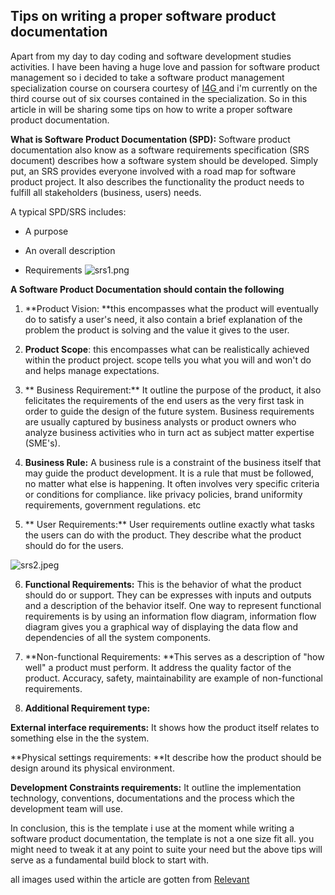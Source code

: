 ## Tips on writing a proper software product documentation

Apart from my day to day coding and software development studies activities. I have been having a huge love and passion for software product management so i decided to take a software product management specialization course on coursera courtesy of  [I4G ](https://ingressive.org/) and i'm currently on the third course out of six courses contained in the specialization.
So in this article in will be sharing some tips on how to write a proper software product documentation.

**What is Software Product Documentation (SPD):** Software product documentation also know as a software requirements specification (SRS document) describes how a software system should be developed. Simply put, an SRS provides everyone involved with a road map for software product project. It also describes the functionality the product needs to fulfill all stakeholders (business, users) needs.

A typical SPD/SRS includes:

- A purpose

- An overall description

- Requirements
![srs1.png](https://cdn.hashnode.com/res/hashnode/image/upload/v1603546666969/f44dj_jmh.png)
 
**A Software Product Documentation should contain the following**


1. **Product Vision: **this encompasses what the product will eventually do to satisfy a user's need, it also contain a brief explanation of the problem the product is solving and the value it gives to the user.
2. **Product Scope**: this encompasses what can be realistically achieved within the product project. scope tells you what you will and won't do and helps manage expectations.

3. ** Business Requirement:** It outline the purpose of the product, it also felicitates the requirements of the end users as the very first task in order to guide the design of the future system. Business requirements are usually captured by business analysts or product owners who analyze business activities who in turn act as subject matter expertise (SME's).
4. **Business Rule:** A business rule is a constraint of the business itself that may guide the product development. It is a rule that must be followed, no matter what else is happening. It often involves very specific criteria or conditions for compliance. like privacy policies, brand uniformity requirements, government regulations. etc

5. ** User Requirements:** User requirements outline exactly what tasks the users can do with the product. They describe what the product should do for the users.

![srs2.jpeg](https://cdn.hashnode.com/res/hashnode/image/upload/v1603549066547/1k-mDgRVy.jpeg)

6. **Functional Requirements:** This is the behavior of what the product should do or support. They can be expresses with inputs and outputs and a description of the behavior itself. One way to represent functional requirements is by using an information flow diagram, information flow diagram gives you a graphical way of displaying the data flow and dependencies of all the system components.

7. **Non-functional Requirements: **This serves as a description of "how well" a product must perform. It address the quality factor of the product. Accuracy, safety, maintainability are example of non-functional requirements.

8. **Additional Requirement type:**

**External interface requirements:** It shows how the product itself relates to something else in the the system.

**Physical settings requirements: **It describe how the product should be design around its physical environment.

**Development Constraints requirements:** It outline the implementation technology, conventions, documentations and the process which the development team will use.

In conclusion, this is the template i use at the moment while writing a software product documentation, the template is not a one size fit all. you might need to tweak it at any point to suite your need but the above tips will serve as a fundamental build block to start with.

all images used within the article are gotten from  [Relevant](https://relevant.software) 

